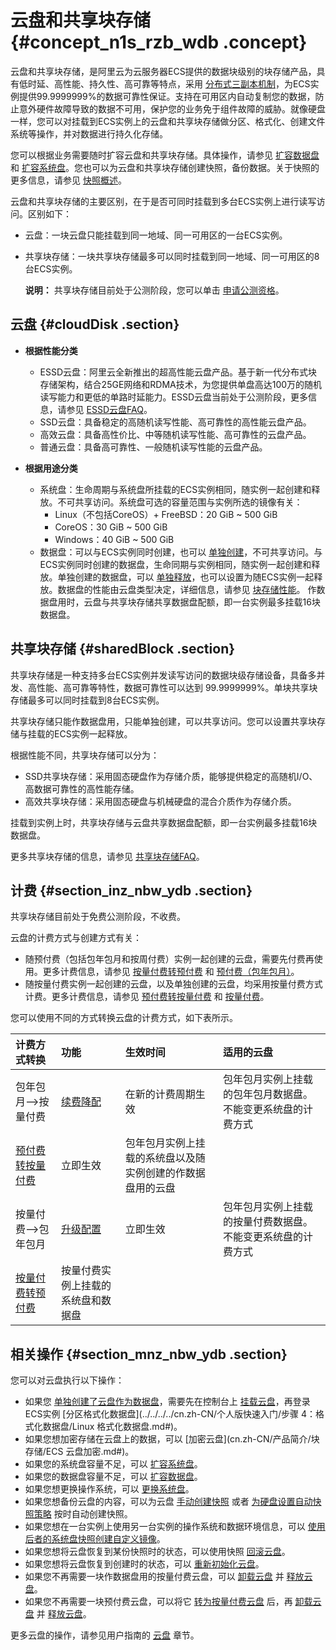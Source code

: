 # 云盘和共享块存储 {#concept_n1s_rzb_wdb .concept}

云盘和共享块存储，是阿里云为云服务器ECS提供的数据块级别的块存储产品，具有低时延、高性能、持久性、高可靠等特点，采用 [分布式三副本机制](cn.zh-CN/产品简介/块存储/云盘三副本技术.md#)，为ECS实例提供99.9999999%的数据可靠性保证。支持在可用区内自动复制您的数据，防止意外硬件故障导致的数据不可用，保护您的业务免于组件故障的威胁。就像硬盘一样，您可以对挂载到ECS实例上的云盘和共享块存储做分区、格式化、创建文件系统等操作，并对数据进行持久化存储。

您可以根据业务需要随时扩容云盘和共享块存储。具体操作，请参见 [扩容数据盘](../../../../cn.zh-CN/用户指南/云盘/扩容云盘/扩容数据盘_Linux.md#) 和 [扩容系统盘](../../../../cn.zh-CN/用户指南/云盘/扩容云盘/扩容系统盘.md#)。您也可以为云盘和共享块存储创建快照，备份数据。关于快照的更多信息，请参见 [快照概述](cn.zh-CN/产品简介/快照/快照概述.md#)。

云盘和共享块存储的主要区别，在于是否可同时挂载到多台ECS实例上进行读写访问。区别如下：

-   云盘：一块云盘只能挂载到同一地域、同一可用区的一台ECS实例。
-   共享块存储：一块共享块存储最多可以同时挂载到同一地域、同一可用区的8台ECS实例。

    **说明：** 共享块存储目前处于公测阶段，您可以单击 [申请公测资格](https://promotion.aliyun.com/ntms/act/vsan.html)。


## 云盘 {#cloudDisk .section}

-   **根据性能分类**

    -   ESSD云盘：阿里云全新推出的超高性能云盘产品。基于新一代分布式块存储架构，结合25GE网络和RDMA技术，为您提供单盘高达100万的随机读写能力和更低的单路时延能力。ESSD云盘当前处于公测阶段，更多信息，请参见 [ESSD云盘FAQ](https://help.aliyun.com/document_detail/64950.html)。
    -   SSD云盘：具备稳定的高随机读写性能、高可靠性的高性能云盘产品。
    -   高效云盘：具备高性价比、中等随机读写性能、高可靠性的云盘产品。
    -   普通云盘：具备高可靠性、一般随机读写性能的云盘产品。
-   **根据用途分类**

    -   系统盘：生命周期与系统盘所挂载的ECS实例相同，随实例一起创建和释放。不可共享访问。系统盘可选的容量范围与实例所选的镜像有关：
        -   Linux（不包括CoreOS）+ FreeBSD：20 GiB ~ 500 GiB
        -   CoreOS：30 GiB ~ 500 GiB
        -   Windows：40 GiB ~ 500 GiB
    -   数据盘：可以与ECS实例同时创建，也可以 [单独创建](../../../../cn.zh-CN/用户指南/云盘/创建按量付费云盘.md#)，不可共享访问。与ECS实例同时创建的数据盘，生命同期与实例相同，随实例一起创建和释放。单独创建的数据盘，可以 [单独释放](../../../../cn.zh-CN/用户指南/云盘/释放云盘.md#)，也可以设置为随ECS实例一起释放。数据盘的性能由云盘类型决定，详细信息，请参见 [块存储性能](cn.zh-CN/产品简介/块存储/块存储性能.md#)。
    作数据盘用时，云盘与共享块存储共享数据盘配额，即一台实例最多挂载16块数据盘。


## 共享块存储 {#sharedBlock .section}

共享块存储是一种支持多台ECS实例并发读写访问的数据块级存储设备，具备多并发、高性能、高可靠等特性，数据可靠性可以达到 99.9999999%。单块共享块存储最多可以同时挂载到8台ECS实例。

共享块存储只能作数据盘用，只能单独创建，可以共享访问。您可以设置共享块存储与挂载的ECS实例一起释放。

根据性能不同，共享块存储可以分为：

-   SSD共享块存储：采用固态硬盘作为存储介质，能够提供稳定的高随机I/O、高数据可靠性的高性能存储。
-   高效共享块存储：采用固态硬盘与机械硬盘的混合介质作为存储介质。

挂载到实例上时，共享块存储与云盘共享数据盘配额，即一台实例最多挂载16块数据盘。

更多共享块存储的信息，请参见 [共享块存储FAQ](https://help.aliyun.com/document_detail/53820.html)。

## 计费 {#section_inz_nbw_ydb .section}

共享块存储目前处于免费公测阶段，不收费。

云盘的计费方式与创建方式有关：

-   随预付费（包括包年包月和按周付费）实例一起创建的云盘，需要先付费再使用。更多计费信息，请参见 [按量付费转预付费](../../../../cn.zh-CN/产品定价/按量付费转预付费.md#) 和 [预付费（包年包月）](../../../../cn.zh-CN/产品定价/预付费（包年包月）.md#)。
-   随按量付费实例一起创建的云盘，以及单独创建的云盘，均采用按量付费方式计费。更多计费信息，请参见 [预付费转按量付费](../../../../cn.zh-CN/产品定价/预付费转按量付费.md#) 和 [按量付费](../../../../cn.zh-CN/产品定价/按量付费.md#)。

您可以使用不同的方式转换云盘的计费方式，如下表所示。

|计费方式转换|功能|生效时间|适用的云盘|
|:-----|:-|:---|:----|
|包年包月—\>按量付费|[续费降配](../../../../cn.zh-CN/产品定价/续费实例/续费降配.md#)|在新的计费周期生效|包年包月实例上挂载的包年包月数据盘。不能变更系统盘的计费方式|
|[预付费转按量付费](../../../../cn.zh-CN/产品定价/预付费转按量付费.md#)|立即生效|包年包月实例上挂载的系统盘以及随实例创建的作数据盘用的云盘|
|按量付费—\>包年包月|[升级配置](../../../../cn.zh-CN/用户指南/实例/升降配/预付费实例升级配置.md#)|立即生效|包年包月实例上挂载的按量付费数据盘。不能变更系统盘的计费方式|
|[按量付费转预付费](../../../../cn.zh-CN/产品定价/按量付费转预付费.md#)|按量付费实例上挂载的系统盘和数据盘|

## 相关操作 {#section_mnz_nbw_ydb .section}

您可以对云盘执行以下操作：

-   如果您 [单独创建了云盘作为数据盘](../../../../cn.zh-CN/用户指南/云盘/创建按量付费云盘.md#)，需要先在控制台上 [挂载云盘](../../../../cn.zh-CN/用户指南/云盘/挂载云盘.md#)，再登录ECS实例 [分区格式化数据盘](../../../../cn.zh-CN/个人版快速入门/步骤 4：格式化数据盘/Linux 格式化数据盘.md#)。
-   如果您想加密存储在云盘上的数据，可以 [加密云盘](cn.zh-CN/产品简介/块存储/ECS 云盘加密.md#)。
-   如果您的系统盘容量不足，可以 [扩容系统盘](../../../../cn.zh-CN/用户指南/云盘/扩容云盘/扩容系统盘.md#)。
-   如果您的数据盘容量不足，可以 [扩容数据盘](../../../../cn.zh-CN/用户指南/云盘/扩容云盘/扩容数据盘_Linux.md#)。
-   如果您想更换操作系统，可以 [更换系统盘](../../../../cn.zh-CN/用户指南/云盘/更换系统盘（公共镜像）.md#)。
-   如果您想备份云盘的内容，可以为云盘 [手动创建快照](../../../../cn.zh-CN/用户指南/快照/创建快照.md#) 或者 [为硬盘设置自动快照策略](../../../../cn.zh-CN/用户指南/快照/为磁盘设置自动快照策略.md#) 按时自动创建快照。
-   如果您想在一台实例上使用另一台实例的操作系统和数据环境信息，可以 [使用后者的系统盘快照创建自定义镜像](../../../../cn.zh-CN/用户指南/镜像/创建自定义镜像/使用快照创建自定义镜像.md#)。
-   如果您想将云盘恢复到某份快照时的状态，可以使用快照 [回滚云盘](../../../../cn.zh-CN/用户指南/云盘/回滚云盘.md#)。
-   如果您想将云盘恢复到创建时的状态，可以 [重新初始化云盘](../../../../cn.zh-CN/用户指南/云盘/重新初始化云盘.md#)。
-   如果您不再需要一块作数据盘用的按量付费云盘，可以 [卸载云盘](../../../../cn.zh-CN/用户指南/云盘/卸载云盘.md#) 并 [释放云盘](../../../../cn.zh-CN/用户指南/云盘/释放云盘.md#)。
-   如果您不再需要一块预付费云盘，可以将它 [转为按量付费云盘](../../../../cn.zh-CN/用户指南/云盘/转换云盘的计费方式.md#) 后，再 [卸载云盘](../../../../cn.zh-CN/用户指南/云盘/卸载云盘.md#) 并 [释放云盘](../../../../cn.zh-CN/用户指南/云盘/释放云盘.md#)。

更多云盘的操作，请参见用户指南的 [云盘](../../../../cn.zh-CN/用户指南/云盘/创建按量付费云盘.md#) 章节。

